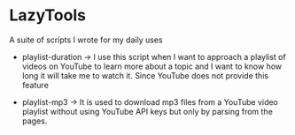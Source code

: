 # LazyTools
A suite of scripts I wrote for my daily uses 

- playlist-duration -> I use this script when I want to approach a playlist of videos on YouTube to learn more about a topic and I want to know how long it will take me to watch it. Since YouTube does not provide this feature

- playlist-mp3 -> It is used to download mp3 files from a YouTube video playlist without using YouTube API keys but only by parsing from the pages.

